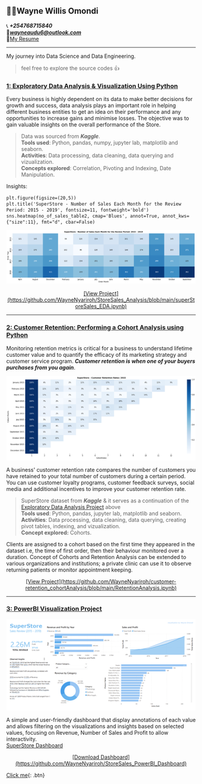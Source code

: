 ## 👨‍💻Wayne Willis Omondi
📞 ***+254768715840***<br>
📧***wayneaudu6@outlook.com***<br>
📄<ins><a id="raw-url" href="https://raw.githubusercontent.com/WayneNyariroh/portfolio/main/Wayne_Willis_RESUME.pdf">My Resume</a></ins>

---

My journey into Data Science and Data Engineering.
> feel free to explore the source codes 👍

### <ins>[1: Exploratory Data Analysis & Visualization Using Python](https://github.com/WayneNyariroh/StoreSales_Analysis)</ins>
Every business is highly dependent on its data to make better decisions for growth and success, data analysis plays an important role in helping different business entities to get an idea on their performance and any opportunities to increase gains and minimise losses. 
The objective was to gain valuable insights on the overall performance of the Store.
> Data was sourced from ***Kaggle***. <br>
> **Tools used**: Python, pandas, numpy, jupyter lab, matplotlib and seaborn. <br>
> **Activities**: Data processing, data cleaning, data querying and vizualization. <br>
> **Concepts explored**: Correlation, Pivoting and Indexing, Date Manipulation. <br>

Insights:<br>
```
plt.figure(figsize=(20,5))
plt.title('SuperStore - Number of Sales Each Month for the Review Period: 2015 - 2019', fontsize=11, fontweight='bold')
sns.heatmap(no_of_sales_table2, cmap='Blues', annot=True, annot_kws={"size":11}, fmt="d", cbar=False) 
```

![Month and Sales!](/visualization_output/monthlysales.png)<br>

<center><ins>[View Project](https://github.com/WayneNyariroh/StoreSales_Analysis/blob/main/superStoreSales_EDA.ipynb)</ins></center>

---
### <ins>[2: Customer Retention: Performing a Cohort Analysis using Python](https://github.com/WayneNyariroh/customer-retention_cohortAnalysis/blob/main/RetentionAnalysis.ipynb)</ins>
Monitoring retention metrics is critical for a business to understand lifetime customer value and to quantify the efficacy of its marketing strategy and customer service program.
***Customer retention is when one of your buyers purchases from you again***.<br>

![Retention Rates!](visualization_output/cohortplots2.png)<br>


A business' customer retention rate compares the number of customers you have retained to your total number of customers during a certain period. You can use customer loyalty programs, customer feedback surveys, social media and additional incentives to improve your customer retention rate.<br>
>SuperStore dataset from ***Kaggle*** & it serves as a continuation of the [Exploratory Data Analysis Project](https://github.com/WayneNyariroh/StoreSales_Analysis) above<br>
> **Tools used**: Python, pandas, jupyter lab, matplotlib and seaborn. <br>
> **Activities**: Data processing, data cleaning, data querying, creating pivot tables, indexing, and vizualization. <br>
> **Concept explored:** Cohorts.<br>


Clients are assigned to a cohort based on the first time they appeared in the dataset i.e, the time of first order, then their behaviour monitored over a duration. Concept of Cohorts and Retention Analysis can be extended to various organizations and institutions; a private clinic can use it to observe returning patients or monitor appointment keeping.<br>

<center><ins>[View Project](https://github.com/WayneNyariroh/customer-retention_cohortAnalysis/blob/main/RetentionAnalysis.ipynb)</ins></center>

---
### <ins>[3: PowerBI Visualization Project](https://github.com/WayneNyariroh/StoreSales_PowerBI_Dashboard)</ins>

![PowerBI Dashboard](/visualization_output/DashboardScreenshot.png)

A simple and user-friendly dashboard that display annotations of each value and allows filtering on the visualizations and insights based on selected values, focusing on Revenue, Number of Sales and Profit to allow interactivity.<br>
[SuperStore Dashboard](https://github.com/WayneNyariroh/StoreSales_PowerBI_Dashboard/blob/main/SuperStoreDashboard.pbix)

<center><ins>[Download Dashboard](https://github.com/WayneNyariroh/StoreSales_PowerBI_Dashboard)</ins></center>
  
 [Click me](http://www.google.com){: .btn}





